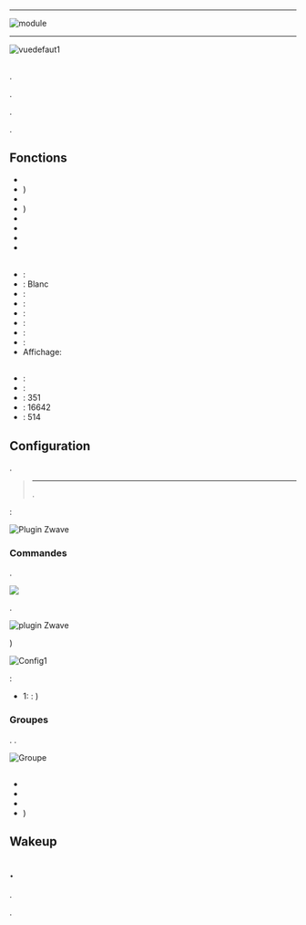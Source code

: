 # 

****

![module](images/mco.mhs412/module.jpg)

****

![vuedefaut1](images/mco.mhs412/vuedefaut1.jpg)

## 

.

.

.

.

## Fonctions

-   
-   )
-   
-   )
-   
-   
-   
-   

## 

-    : 
-    : Blanc
-    : 
-    : 
-    : 
-    : 
-    : 
-    : 
-   Affichage: 

## 

-    : 
-    : 
-    : 351
-    : 16642
-    : 514

## Configuration

 [](https://doc.jeedom.com/de_DE/plugins/automation%20protocol/openzwave/).

> ****
>
> .

 :

![Plugin Zwave](images/mco.mhs412/information.jpg)

### Commandes

.

![](images/mco.mhs412/commandes.jpg)

.

![ plugin Zwave](images/plugin/bouton_configuration.jpg)

)

![Config1](images/mco.mhs412/config1.jpg)

 :

-   1:  :  )

### Groupes

. .

![Groupe](images/mco.mhs412/groupe.jpg)

## 

### 

- 
- 
- 
- )

## Wakeup



## .

.

.
